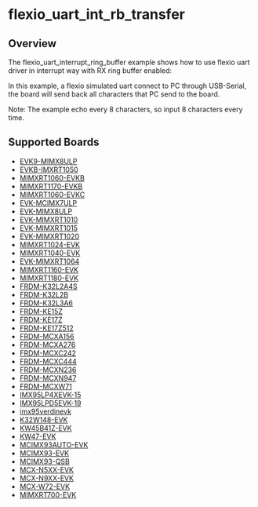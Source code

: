 # flexio_uart_int_rb_transfer

## Overview
The flexio_uart_interrupt_ring_buffer example shows how to use flexio uart driver in interrupt way with
RX ring buffer enabled:

In this example, a flexio simulated uart connect to PC through USB-Serial, the board will
send back all characters that PC send to the board.

Note: The example echo every 8 characters, so input 8 characters every time.

## Supported Boards
- [EVK9-MIMX8ULP](../../../../_boards/evk9mimx8ulp/driver_examples/flexio/uart/int_rb_transfer/example_board_readme.md)
- [EVKB-IMXRT1050](../../../../_boards/evkbimxrt1050/driver_examples/flexio/uart/int_rb_transfer/example_board_readme.md)
- [MIMXRT1060-EVKB](../../../../_boards/evkbmimxrt1060/driver_examples/flexio/uart/int_rb_transfer/example_board_readme.md)
- [MIMXRT1170-EVKB](../../../../_boards/evkbmimxrt1170/driver_examples/flexio/uart/int_rb_transfer/example_board_readme.md)
- [MIMXRT1060-EVKC](../../../../_boards/evkcmimxrt1060/driver_examples/flexio/uart/int_rb_transfer/example_board_readme.md)
- [EVK-MCIMX7ULP](../../../../_boards/evkmcimx7ulp/driver_examples/flexio/uart/int_rb_transfer/example_board_readme.md)
- [EVK-MIMX8ULP](../../../../_boards/evkmimx8ulp/driver_examples/flexio/uart/int_rb_transfer/example_board_readme.md)
- [EVK-MIMXRT1010](../../../../_boards/evkmimxrt1010/driver_examples/flexio/uart/int_rb_transfer/example_board_readme.md)
- [EVK-MIMXRT1015](../../../../_boards/evkmimxrt1015/driver_examples/flexio/uart/int_rb_transfer/example_board_readme.md)
- [EVK-MIMXRT1020](../../../../_boards/evkmimxrt1020/driver_examples/flexio/uart/int_rb_transfer/example_board_readme.md)
- [MIMXRT1024-EVK](../../../../_boards/evkmimxrt1024/driver_examples/flexio/uart/int_rb_transfer/example_board_readme.md)
- [MIMXRT1040-EVK](../../../../_boards/evkmimxrt1040/driver_examples/flexio/uart/int_rb_transfer/example_board_readme.md)
- [EVK-MIMXRT1064](../../../../_boards/evkmimxrt1064/driver_examples/flexio/uart/int_rb_transfer/example_board_readme.md)
- [MIMXRT1160-EVK](../../../../_boards/evkmimxrt1160/driver_examples/flexio/uart/int_rb_transfer/example_board_readme.md)
- [MIMXRT1180-EVK](../../../../_boards/evkmimxrt1180/driver_examples/flexio/uart/int_rb_transfer/example_board_readme.md)
- [FRDM-K32L2A4S](../../../../_boards/frdmk32l2a4s/driver_examples/flexio/uart/int_rb_transfer/example_board_readme.md)
- [FRDM-K32L2B](../../../../_boards/frdmk32l2b/driver_examples/flexio/uart/int_rb_transfer/example_board_readme.md)
- [FRDM-K32L3A6](../../../../_boards/frdmk32l3a6/driver_examples/flexio/uart/int_rb_transfer/example_board_readme.md)
- [FRDM-KE15Z](../../../../_boards/frdmke15z/driver_examples/flexio/uart/int_rb_transfer/example_board_readme.md)
- [FRDM-KE17Z](../../../../_boards/frdmke17z/driver_examples/flexio/uart/int_rb_transfer/example_board_readme.md)
- [FRDM-KE17Z512](../../../../_boards/frdmke17z512/driver_examples/flexio/uart/int_rb_transfer/example_board_readme.md)
- [FRDM-MCXA156](../../../../_boards/frdmmcxa156/driver_examples/flexio/uart/int_rb_transfer/example_board_readme.md)
- [FRDM-MCXA276](../../../../_boards/frdmmcxa276/driver_examples/flexio/uart/int_rb_transfer/example_board_readme.md)
- [FRDM-MCXC242](../../../../_boards/frdmmcxc242/driver_examples/flexio/uart/int_rb_transfer/example_board_readme.md)
- [FRDM-MCXC444](../../../../_boards/frdmmcxc444/driver_examples/flexio/uart/int_rb_transfer/example_board_readme.md)
- [FRDM-MCXN236](../../../../_boards/frdmmcxn236/driver_examples/flexio/uart/int_rb_transfer/example_board_readme.md)
- [FRDM-MCXN947](../../../../_boards/frdmmcxn947/driver_examples/flexio/uart/int_rb_transfer/example_board_readme.md)
- [FRDM-MCXW71](../../../../_boards/frdmmcxw71/driver_examples/flexio/uart/int_rb_transfer/example_board_readme.md)
- [IMX95LP4XEVK-15](../../../../_boards/imx95lp4xevk15/driver_examples/flexio/uart/int_rb_transfer/example_board_readme.md)
- [IMX95LPD5EVK-19](../../../../_boards/imx95lpd5evk19/driver_examples/flexio/uart/int_rb_transfer/example_board_readme.md)
- [imx95verdinevk](../../../../_boards/imx95verdinevk/driver_examples/flexio/uart/int_rb_transfer/example_board_readme.md)
- [K32W148-EVK](../../../../_boards/k32w148evk/driver_examples/flexio/uart/int_rb_transfer/example_board_readme.md)
- [KW45B41Z-EVK](../../../../_boards/kw45b41zevk/driver_examples/flexio/uart/int_rb_transfer/example_board_readme.md)
- [KW47-EVK](../../../../_boards/kw47evk/driver_examples/flexio/uart/int_rb_transfer/example_board_readme.md)
- [MCIMX93AUTO-EVK](../../../../_boards/mcimx93autoevk/driver_examples/flexio/uart/int_rb_transfer/example_board_readme.md)
- [MCIMX93-EVK](../../../../_boards/mcimx93evk/driver_examples/flexio/uart/int_rb_transfer/example_board_readme.md)
- [MCIMX93-QSB](../../../../_boards/mcimx93qsb/driver_examples/flexio/uart/int_rb_transfer/example_board_readme.md)
- [MCX-N5XX-EVK](../../../../_boards/mcxn5xxevk/driver_examples/flexio/uart/int_rb_transfer/example_board_readme.md)
- [MCX-N9XX-EVK](../../../../_boards/mcxn9xxevk/driver_examples/flexio/uart/int_rb_transfer/example_board_readme.md)
- [MCX-W72-EVK](../../../../_boards/mcxw72evk/driver_examples/flexio/uart/int_rb_transfer/example_board_readme.md)
- [MIMXRT700-EVK](../../../../_boards/mimxrt700evk/driver_examples/flexio/uart/int_rb_transfer/example_board_readme.md)
